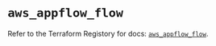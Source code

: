 # `aws_appflow_flow`

Refer to the Terraform Registory for docs: [`aws_appflow_flow`](https://registry.terraform.io/providers/hashicorp/aws/4.64.0/docs/resources/appflow_flow).

